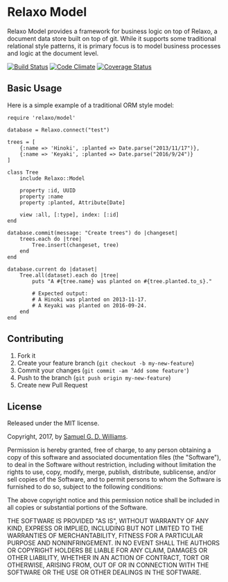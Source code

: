 # Relaxo Model

Relaxo Model provides a framework for business logic on top of Relaxo, a document data store built on top of git. While it supports some traditional relational style patterns, it is primary focus is to model business processes and logic at the document level.

[![Build Status](https://secure.travis-ci.org/ioquatix/relaxo-model.svg)](http://travis-ci.org/ioquatix/relaxo-model)
[![Code Climate](https://codeclimate.com/github/ioquatix/relaxo-model.svg)](https://codeclimate.com/github/ioquatix/relaxo-model)
[![Coverage Status](https://coveralls.io/repos/ioquatix/relaxo-model/badge.svg)](https://coveralls.io/r/ioquatix/relaxo-model)

## Basic Usage

Here is a simple example of a traditional ORM style model:

	require 'relaxo/model'

	database = Relaxo.connect("test")

	trees = [
		{:name => 'Hinoki', :planted => Date.parse("2013/11/17")},
		{:name => 'Keyaki', :planted => Date.parse("2016/9/24")}
	]

	class Tree
		include Relaxo::Model
		
		property :id, UUID
		property :name
		property :planted, Attribute[Date]
		
		view :all, [:type], index: [:id]
	end

	database.commit(message: "Create trees") do |changeset|
		trees.each do |tree|
			Tree.insert(changeset, tree)
		end
	end

	database.current do |dataset|
		Tree.all(dataset).each do |tree|
			puts "A #{tree.name} was planted on #{tree.planted.to_s}."

			# Expected output:
			# A Hinoki was planted on 2013-11-17.
			# A Keyaki was planted on 2016-09-24.
		end
	end
	
## Contributing

1. Fork it
2. Create your feature branch (`git checkout -b my-new-feature`)
3. Commit your changes (`git commit -am 'Add some feature'`)
4. Push to the branch (`git push origin my-new-feature`)
5. Create new Pull Request

## License

Released under the MIT license.

Copyright, 2017, by [Samuel G. D. Williams](http://www.codeotaku.com/samuel-williams).

Permission is hereby granted, free of charge, to any person obtaining a copy
of this software and associated documentation files (the "Software"), to deal
in the Software without restriction, including without limitation the rights
to use, copy, modify, merge, publish, distribute, sublicense, and/or sell
copies of the Software, and to permit persons to whom the Software is
furnished to do so, subject to the following conditions:

The above copyright notice and this permission notice shall be included in
all copies or substantial portions of the Software.

THE SOFTWARE IS PROVIDED "AS IS", WITHOUT WARRANTY OF ANY KIND, EXPRESS OR
IMPLIED, INCLUDING BUT NOT LIMITED TO THE WARRANTIES OF MERCHANTABILITY,
FITNESS FOR A PARTICULAR PURPOSE AND NONINFRINGEMENT. IN NO EVENT SHALL THE
AUTHORS OR COPYRIGHT HOLDERS BE LIABLE FOR ANY CLAIM, DAMAGES OR OTHER
LIABILITY, WHETHER IN AN ACTION OF CONTRACT, TORT OR OTHERWISE, ARISING FROM,
OUT OF OR IN CONNECTION WITH THE SOFTWARE OR THE USE OR OTHER DEALINGS IN
THE SOFTWARE.
